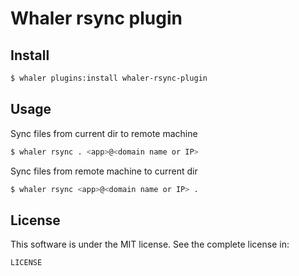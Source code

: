# Whaler rsync plugin

## Install

```sh
$ whaler plugins:install whaler-rsync-plugin
```

## Usage

Sync files from current dir to remote machine

```sh
$ whaler rsync . <app>@<domain name or IP>
```

Sync files from remote machine to current dir

```sh
$ whaler rsync <app>@<domain name or IP> .
```

## License

This software is under the MIT license. See the complete license in:

```
LICENSE
```
